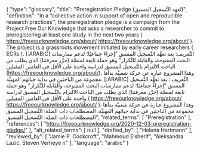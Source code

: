 {
    "type": "glossary",
    "title": "Preregistration Pledge (تّعهد التَّسجيل المسبق)",
    "definition": "In a “collective action in support of open and reproducible research practices'', the preregistration pledge is a campaign from the Project Free Our Knowledge that asks a researcher to commit to preregistering at least one study in the next two years ( https://freeourknowledge.org/about/ https://freeourknowledge.org/about/ ). The project is a grassroots movement initiated by early career researchers ( ECRs ). [:ARABIC] التَّعريف: يعد تعهُّد التَّسجيل المسبق \"إجراءً جماعيًا؛ لدعم ممارسات البحث المفتوحة، والقابلة للتِّكرار\" وهو حملة تابعة لمنصَّة (حرِّر معرفتنا) الذي يطلب من الباحث الالتزام بالتَّسجيل المسبق لدراسة واحدة على الأقل في العامين المقبلين (https://freeourknowledge.org/about/). وهذا المشروع عبارة عن حركة شعبيَّة بدأها مجموعة من الباحثين في بداية حياتهم المهنيَّة. [:ARABIC] التَّعريف : يعد تعهُّد التَّسجيل المسبق \"إجراءً جماعيًا؛ لدعم ممارسات البحث المفتوحة، والقابلة للتِّكرار\" وهو حملة تابعة لمنصَّة (حرِّر معرفتنا) الذي يطلب من الباحث الالتزام بالتَّسجيل المسبق لدراسة واحدة على الأقل في العامين المقبلين ( https://freeourknowledge.org/about/ https://freeourknowledge.org/about/ ). وهذا المشروع عبارة عن حركة شعبيَّة بدأها مجموعة من الباحثين في بداية حياتهم المهنيَّة. المصطلحات ذات الصلة: التَّسجيل المسبق المصطلحات ذات الصلة: التَّسجيل المسبق",
    "related_terms": [
        "Preregistration"
    ],
    "references": [
        "https://freeourknowledge.org/2020-12-03-preregistration-pledge/"
    ],
    "alt_related_terms": [
        null
    ],
    "drafted_by": [
        "Helena Hartmann"
    ],
    "reviewed_by": [
        "Jamie P. Cockcroft",
        "Mahmoud Elsherif",
        "Aleksandra Lazić, Steven Verheye n"
    ],
    "language": "arabic"
}